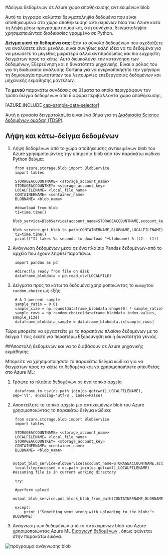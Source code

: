 <properties 
    pageTitle="Δείγμα δεδομένων σε Azure χώρο αποθήκευσης αντικειμένων blob | Microsoft Azure" 
    description="Δείγμα δεδομένων στο χώρο αποθήκευσης Blob του Azure" 
    services="machine-learning,storage" 
    documentationCenter="" 
    authors="bradsev" 
    manager="jhubbard" 
    editor="cgronlun" />

<tags 
    ms.service="machine-learning" 
    ms.workload="data-services" 
    ms.tgt_pltfrm="na" 
    ms.devlang="na" 
    ms.topic="article" 
    ms.date="09/19/2016" 
    ms.author="fashah;garye;bradsev" /> 

#<a name="heading"></a>Δείγμα δεδομένων σε Azure χώρο αποθήκευσης αντικειμένων blob


Αυτό το έγγραφο καλύπτει δειγματοληψία δεδομένα που είναι αποθηκευμένα στο χώρο αποθήκευσης αντικειμένων blob του Azure κατά τη λήψη μέσω προγραμματισμού και, στη συνέχεια, δειγματοληψία χρησιμοποιώντας διαδικασίες γραμμένο σε Python.

**Δείγμα γιατί τα δεδομένα σας;**
Εάν το σύνολο δεδομένων που σχεδιάζετε να αναλύσετε είναι μεγάλο, είναι συνήθως καλή ιδέα να τα δεδομένα για να μειώσετε το μέγεθος μικρότερο αλλά αντιπρόσωπος και πιο εύχρηστη δειγμάτων προς τα κάτω. Αυτό διευκολύνει την κατανόηση των δεδομένων, Εξερεύνηση και η δυνατότητα μηχανικής. Είναι ο ρόλος του για τη διαδικασία ανάλυσης Cortana για να ενεργοποιήσετε την γρήγορα τη δημιουργία πρωτοτύπων του λειτουργίες επεξεργασίας δεδομένων και μηχανικής εκμάθησης μοντέλων.

Το **μενού** παρακάτω συνδέσεις σε θέματα τα οποία περιγράφουν τον τρόπο δείγμα δεδομένων από διάφορα περιβάλλοντα χώρο αποθήκευσης. 

[AZURE.INCLUDE [cap-sample-data-selector](../../includes/cap-sample-data-selector.md)]

Αυτή η εργασία δειγματοληψία είναι ένα βήμα για τη [Διαδικασία Science δεδομένων ομάδας (TDSP)](https://azure.microsoft.com/documentation/learning-paths/cortana-analytics-process/).


## <a name="download-and-down-sample-data"></a>Λήψη και κάτω-δείγμα δεδομένων
1. Λήψη δεδομένων από το χώρο αποθήκευσης αντικειμένων blob του Azure χρησιμοποιώντας την υπηρεσία blob από τον παρακάτω κώδικα Python δείγμα: 

        from azure.storage.blob import BlobService
        import tables
        
        STORAGEACCOUNTNAME= <storage_account_name>
        STORAGEACCOUNTKEY= <storage_account_key>
        LOCALFILENAME= <local_file_name>        
        CONTAINERNAME= <container_name>
        BLOBNAME= <blob_name>

        #download from blob
        t1=time.time()
        blob_service=BlobService(account_name=STORAGEACCOUNTNAME,account_key=STORAGEACCOUNTKEY)
        blob_service.get_blob_to_path(CONTAINERNAME,BLOBNAME,LOCALFILENAME)
        t2=time.time()
        print(("It takes %s seconds to download "+blobname) % (t2 - t1))

2. Ανάγνωση δεδομένων μέσα σε ένα πλαίσιο Pandas δεδομένων-από το αρχείο που έχουν ληφθεί παραπάνω.

        import pandas as pd

        #directly ready from file on disk
        dataframe_blobdata = pd.read_csv(LOCALFILE)

3. Δείγματα προς τα κάτω τα δεδομένα χρησιμοποιώντας το `numpy`του `random.choice` ως εξής:

        # A 1 percent sample
        sample_ratio = 0.01 
        sample_size = np.round(dataframe_blobdata.shape[0] * sample_ratio)
        sample_rows = np.random.choice(dataframe_blobdata.index.values, sample_size)
        dataframe_blobdata_sample = dataframe_blobdata.ix[sample_rows]

Τώρα μπορείτε να εργαστείτε με το παραπάνω πλαίσιο δεδομένων με το δείγμα 1 τοις εκατό για περαιτέρω Εξερεύνηση και η δυνατότητα γενιάς.

##<a name="heading"></a>Αποστολή δεδομένων και να το διαβάσουν σε Azure μηχανικής εκμάθησης

Μπορείτε να χρησιμοποιήσετε το παρακάτω δείγμα κώδικα για να δειγμάτων προς τα κάτω τα δεδομένα και να χρησιμοποιήσετε απευθείας στο Azure ML:

1. Γράψτε το πλαίσιο δεδομένων σε ένα τοπικό αρχείο

        dataframe.to_csv(os.path.join(os.getcwd(),LOCALFILENAME), sep='\t', encoding='utf-8', index=False)

2. Αποστείλετε το τοπικό αρχείο μια αντικειμένων blob του Azure χρησιμοποιώντας το παρακάτω δείγμα κώδικα:

        from azure.storage.blob import BlobService
        import tables

        STORAGEACCOUNTNAME= <storage_account_name>
        LOCALFILENAME= <local_file_name>
        STORAGEACCOUNTKEY= <storage_account_key>
        CONTAINERNAME= <container_name>
        BLOBNAME= <blob_name>

        output_blob_service=BlobService(account_name=STORAGEACCOUNTNAME,account_key=STORAGEACCOUNTKEY)    
        localfileprocessed = os.path.join(os.getcwd(),LOCALFILENAME) #assuming file is in current working directory
        
        try:
       
        #perform upload
        output_blob_service.put_block_blob_from_path(CONTAINERNAME,BLOBNAME,localfileprocessed)
        
        except:         
            print ("Something went wrong with uploading to the blob:"+ BLOBNAME)

3. Ανάγνωση των δεδομένων από το αντικειμένων blob του Azure χρησιμοποιώντας Azure ML [Εισαγωγή δεδομένων](https://msdn.microsoft.com/library/azure/4e1b0fe6-aded-4b3f-a36f-39b8862b9004/) , όπως φαίνεται στην παρακάτω εικόνα:
 
![πρόγραμμα ανάγνωσης blob](./media/machine-learning-data-science-sample-data-blob/reader_blob.png)

 
